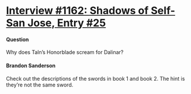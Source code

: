 # [Interview #1162: Shadows of Self-San Jose, Entry #25](https://www.theoryland.com/intvmain.php?i=1162#25)

#### Question

Why does Taln’s Honorblade scream for Dalinar?

#### Brandon Sanderson

Check out the descriptions of the swords in book 1 and book 2. The hint is they’re not the same sword.

